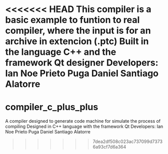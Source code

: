 <<<<<<< HEAD
This compiler is a basic example to funtion to real
compiler, where the input is for an archive in extencion (.ptc)
Built in the language C++ and the framework Qt designer
Developers: Ian Noe Prieto Puga 
Daniel Santiago Alatorre
=======
# compiler_c_plus_plus
A compiler designed to generate code machine for simulate the process of compiling
Designed in C++ language with the framework Qt
Developers:
Ian Noe Prieto Puga
Daniel Santiago Alatorre

>>>>>>> 7dea2df508c023ac737099d73736a93cf7d6a364
